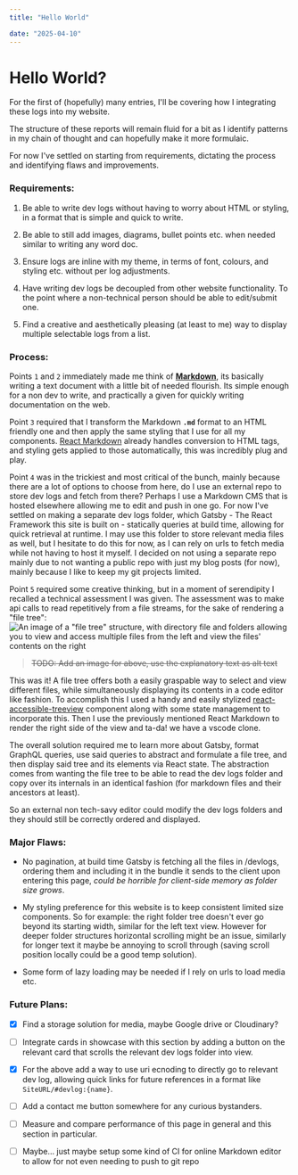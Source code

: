 ```yaml
---
title: "Hello World"

date: "2025-04-10"
---
```


# Hello World?

For the first of (hopefully) many entries, I'll be covering how I integrating these logs into my website.

The structure of these reports will remain fluid for a bit as I identify patterns in my chain of thought and can hopefully make it more formulaic.

For now I've settled on starting from requirements, dictating the process and identifying flaws and improvements.

### Requirements:

1. Be able to write dev logs without having to worry about HTML or styling, in a format that is simple and quick to write.

2. Be able to still add images, diagrams, bullet points etc. when needed similar to writing any word doc.

3. Ensure logs are inline with my theme, in terms of font, colours, and styling etc. without per log adjustments.

4. Have writing dev logs be decoupled from other website functionality. To the point where a non-technical person should be able to edit/submit one.

5. Find a creative and aesthetically pleasing (at least to me) way to display multiple selectable logs from a list.

### Process:

Points `1` and `2` immediately made me think of [**Markdown**](https://en.wikipedia.org/wiki/Markdown), its basically writing a text document with a little bit of needed flourish. Its simple enough for a non dev to write, and practically a given for quickly writing documentation on the web.

Point `3` required that I transform the Markdown **`.md`** format to an HTML friendly one and then apply the same styling that I use for all my components. [React Markdown](https://github.com/remarkjs/react-markdown) already handles conversion to HTML tags, and styling gets applied to those automatically, this was incredibly plug and play.

Point `4` was in the trickiest and most critical of the bunch, mainly because there are a lot of options to choose from here, do I use an external repo to store dev logs and fetch from there? Perhaps I use a Markdown CMS that is hosted elsewhere allowing me to edit and push in one go. For now I've settled on making a separate dev logs folder, which Gatsby - The React Framework this site is built on - statically queries at build time, allowing for quick retrieval at runtime. I may use this folder to store relevant media files as well, but I hesitate to do this for now, as I can rely on urls to fetch media while not having to host it myself. I decided on not using a separate repo mainly due to not wanting a public repo with just my blog posts (for now), mainly because I like to keep my git projects limited.

Point `5` required some creative thinking, but in a moment of serendipity I recalled a technical assessment I was given. The assessment was to make api calls to read repetitively from a file streams, for the sake of rendering a "file tree":
![An image of a "file tree" structure, with directory file and folders allowing you to view and access multiple files from the left and view the files' contents on the right](https://code.visualstudio.com/assets/api/ux-guidelines/examples/tree-view.png)

> ~~TODO: Add an image for above, use the explanatory text as alt text~~

This was it! A file tree offers both a easily graspable way to select and view different files, while simultaneously displaying its contents in a code editor like fashion. To accomplish this I used a handy and easily stylized [react-accessible-treeview](https://www.npmjs.com/package/react-accessible-treeview) component along with some state management to incorporate this. Then I use the previously mentioned React Markdown to render the right side of the view and ta-da! we have a vscode clone.

The overall solution required me to learn more about Gatsby, format GraphQL queries, use said queries to abstract and formulate a file tree, and then display said tree and its elements via React state. The abstraction comes from wanting the file tree to be able to read the dev logs folder and copy over its internals in an identical fashion (for markdown files and their ancestors at least).

So an external non tech-savy editor could modify the dev logs folders and they should still be correctly ordered and displayed.

### Major Flaws:

- No pagination, at build time Gatsby is fetching all the files in /devlogs, ordering them and including it in the bundle it sends to the client upon entering this page, _could be horrible for client-side memory as folder size grows_.

- My styling preference for this website is to keep consistent limited size components. So for example: the right folder tree doesn't ever go beyond its starting width, similar for the left text view. However for deeper folder structures horizontal scrolling might be an issue, similarly for longer text it maybe be annoying to scroll through (saving scroll position locally could be a good temp solution).

- Some form of lazy loading may be needed if I rely on urls to load media etc.

### Future Plans:

- [x] Find a storage solution for media, maybe Google drive or Cloudinary?

- [ ] Integrate cards in showcase with this section by adding a button on the relevant card that scrolls the relevant dev logs folder into view.

- [x] For the above add a way to use uri ecnoding to directly go to relevant dev log, allowing quick links for future references in a format like `SiteURL/#devlog:{name}`.

- [ ] Add a contact me button somewhere for any curious bystanders.

- [ ] Measure and compare performance of this page in general and this section in particular.

- [ ] Maybe... just maybe setup some kind of CI for online Markdown editor to allow for not even needing to push to git repo
